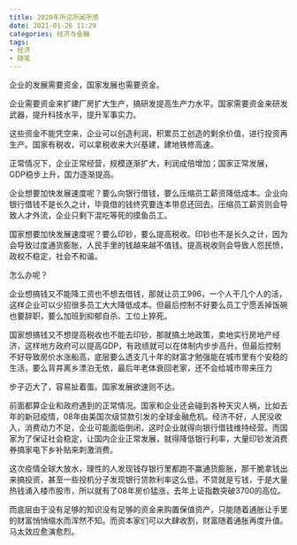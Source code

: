 ```yaml
---
title: 2020年所见所闻所感
date: 2021-01-26 11:29
categories: 经济与金融
tags: 
- 经济
- 随笔
---
```


企业的发展需要资金，国家发展也需要资金。

企业需要资金来扩建厂房扩大生产，搞研发提高生产力水平。国家需要资金来研发武器，提升科技水平，提升军事实力。

这些资金不能凭空来，企业可以创造利润，积累员工创造的剩余价值，进行投资再生产。国家有税收，可以拿税收来大兴基建，建地铁修高速。

正常情况下，企业正常经营，规模逐渐扩大，利润成倍增加；国家正常发展，GDP稳步上升，国力逐渐提高。

企业想要加快发展速度呢？要么向银行借钱，要么压缩员工薪资降低成本。企业向银行借钱不是长久之计，毕竟借的钱终究要连本带息还回去。压缩员工薪资则会导致人才外流，企业只剩下混吃等死的摸鱼员工。

国家想要加快发展速度呢？要么印钞，要么提高税收。印钞也不是长久之计，因为会导致过度通货膨胀，人民手里的钱越来越不值钱。提高税收则会导致人怨民愤，政权不稳定，社会不和谐。

怎么办呢？

企业想搞钱又不能降工资也不想去借钱，那就让员工996，一个人干几个人的活，这样企业可以少招很多员工大大降低成本。但最后控制不好要么员工宁愿丢掉饭碗也要辞职，要么加班到抑郁自杀、工位上猝死。

国家想搞钱又不想提高税收也不能去印钞，那就搞土地政策，卖地实行房地产经济，这样地方政府可以提高GDP，有政绩就可以在体制内步步高升。但最后控制不好导致房价水涨船高，底层要么透支几十年的财富才勉强能在城市里有个安稳的生活，要么背井离乡漂泊无依，最后年老体衰回老家，还不会给城市带来压力

步子迈大了，容易扯着蛋。国家发展欲速则不达。

前面都算企业和政府遇到的正常情况。国家和企业还会碰到各种天灾人祸，比如去年的新冠疫情，08年由美国次级贷款引发的全球金融危机。经济不好，人民没收入，消费动力不足，企业可能面临倒闭，这时企业就得向银行借钱维持经营。而国家为了保证社会稳定，让国内企业正常发展，就得降低银行利率，大量印钞发消费券搞家电下乡补贴来刺激消费。

这次疫情全球大放水，理性的人发现钱存银行里都跑不赢通货膨胀，那干脆拿钱出来搞投资，甚至一些投机分子发现银行贷款利率这么低，不贷就是亏钱，于是大量热钱涌入楼市股市，所以就有了08年房价猛涨，去年上证指数突破3700的高位。

而底层由于没有足够的知识没有足够的资金来购置保值资产，只能随着通胀让手里的财富悄悄缩水而浑然不知。而资本家们可以大肆收割，财富随着通胀再度升值。马太效应愈演愈烈。

